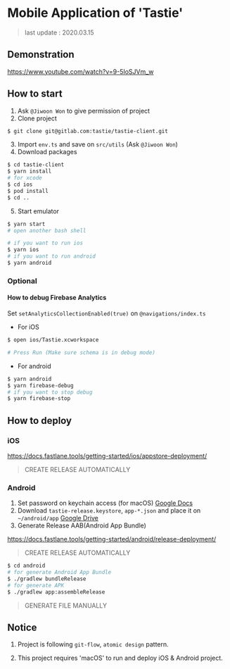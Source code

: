 # Mobile Application of 'Tastie'

> last update : 2020.03.15

## Demonstration 

https://www.youtube.com/watch?v=9-5IoSJVm_w

## How to start

1. Ask `@Jiwoon Won` to give permission of project
2. Clone project

```bash
$ git clone git@gitlab.com:tastie/tastie-client.git
```

3. Import `env.ts` and save on `src/utils` (Ask `@Jiwoon Won`)
4. Download packages

```bash
$ cd tastie-client
$ yarn install
# for xcode
$ cd ios
$ pod install
$ cd ..
```

5. Start emulator

```bash
$ yarn start
# open another bash shell

# if you want to run ios
$ yarn ios
# if you want to run android
$ yarn android
```

### Optional

#### How to debug Firebase Analytics

Set `setAnalyticsCollectionEnabled(true)` on `@navigations/index.ts`

- For iOS

```bash
$ open ios/Tastie.xcworkspace

# Press Run (Make sure schema is in debug mode)
```

- For android

```bash
$ yarn android
$ yarn firebase-debug
# if you want to stop debug
$ yarn firebase-stop
```

## How to deploy

### iOS

https://docs.fastlane.tools/getting-started/ios/appstore-deployment/

> CREATE RELEASE AUTOMATICALLY

### Android

1. Set password on keychain access (for macOS) [Google Docs](https://docs.google.com/document/d/1mx7DgIPbfvOTDKyMyQ2hBDUfcssO3wagtNzMwWqQ7oc/edit#)
2. Download `tastie-release.keystore`, `app-*.json` and place it on `~/android/app` [Google Drive](https://drive.google.com/drive/u/0/folders/1FtT6fO7f0NCUO48vvVGaSEFQhemA1XgJ)
3. Generate Release AAB(Android App Bundle)

https://docs.fastlane.tools/getting-started/android/release-deployment/

> CREATE RELEASE AUTOMATICALLY

```bash
$ cd android
# for generate Android App Bundle
$ ./gradlew bundleRelease
# for generate APK
$ ./gradlew app:assembleRelease
```

> GENERATE FILE MANUALLY

## Notice

1. Project is following `git-flow`, `atomic design` pattern.

2. This project requires 'macOS' to run and deploy iOS & Android project.
